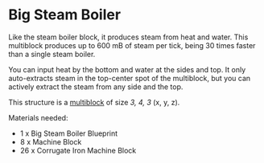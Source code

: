 # Big Steam Boiler

Like the steam boiler block, it produces steam from heat and water. This 
multiblock produces up to 600 mB of steam per tick, being 30 times faster than a single steam boiler.

You can input heat by the bottom and water at the sides and top.
It only auto-extracts steam in the top-center spot of the multiblock, 
but you can actively extract the steam from any side and the top.

This structure is a [multiblock](../../3-multiblocks.md) of size *3, 4, 3* (x, y, z).

Materials needed:
- 1 x Big Steam Boiler Blueprint
- 8 x Machine Block
- 26 x Corrugate Iron Machine Block